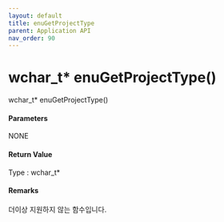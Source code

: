 ```yaml
---
layout: default
title: enuGetProjectType
parent: Application API
nav_order: 90
---
```

# wchar\_t\* enuGetProjectType\(\)

wchar\_t\* enuGetProjectType\(\)

#### Parameters

NONE

#### Return Value

Type : wchar\_t\*

#### Remarks

더이상 지원하지 않는 함수입니다.

